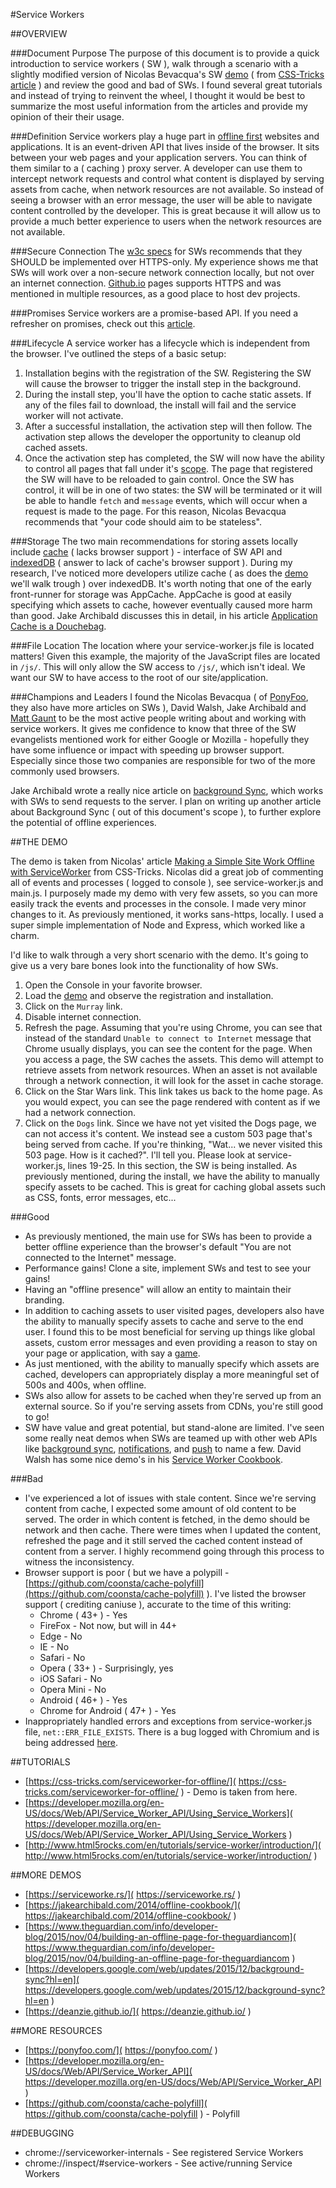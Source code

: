 #Service Workers

##OVERVIEW

###Document Purpose
The purpose of this document is to provide a quick introduction to service workers ( SW ), walk through a scenario with a slightly modified version of Nicolas Bevacqua's SW [demo](https://deanzie.github.io/) ( from [CSS-Tricks article](https://css-tricks.com/serviceworker-for-offline/) ) and review the good and bad of SWs. I found several great tutorials and instead of trying to reinvent the wheel, I thought it would be best to summarize the most useful information from the articles and provide my opinion of their their usage.

###Definition
Service workers play a huge part in [offline first]( http://offlinefirst.org/ ) websites and applications. It is an event-driven API that lives inside of the browser. It sits between your web pages and your application servers. You can think of them similar to a ( caching ) proxy server. A developer can use them to intercept network requests and control what content is displayed by serving assets from cache, when network resources are not available. So instead of seeing a browser with an error message, the user will be able to navigate content controlled by the developer. This is great because it will allow us to provide a much better experience to users when the network resources are not available.

###Secure Connection
The [w3c specs]( http://www.w3.org/TR/service-workers/#security-considerations ) for SWs recommends that they SHOULD be implemented over HTTPS-only. My experience shows me that SWs will work over a non-secure network connection locally, but not over an internet connection. [Github.io]( https://pages.github.com/ ) pages supports HTTPS and was mentioned in multiple resources, as a good place to host dev projects.

###Promises
Service workers are a promise-based API. If you need a refresher on promises, check out this [article](https://ponyfoo.com/articles/es6-promises-in-depth).

###Lifecycle
A service worker has a lifecycle which is independent from the browser. I've outlined the steps of a basic setup:

1.  Installation begins with the registration of the SW. Registering the SW will cause the browser to trigger the install step in the background.
2.  During the install step, you'll have the option to cache static assets. If any of the files fail to download, the install will fail and the service worker will not activate.
3.  After a successful installation, the activation step will then follow. The activation step allows the developer the opportunity to cleanup old cached assets.
4.  Once the activation step has completed, the SW will now have the ability to control all pages that fall under it's [scope](https://developer.mozilla.org/en-US/docs/Web/API/ServiceWorkerGlobalScope). The page that registered the SW will have to be reloaded to gain control. Once the SW has control, it will be in one of two states: the SW will be terminated or it will be able to handle `fetch` and `message` events, which will occur when a request is made to the page. For this reason, Nicolas Bevacqua recommends that "your code should aim to be stateless".

###Storage
The two main recommendations for storing assets locally include [cache]( https://developer.mozilla.org/en-US/docs/Web/API/Cache ) ( lacks browser support ) - interface of SW API and [indexedDB]( https://developer.mozilla.org/en-US/docs/Web/API/IndexedDB_API ) ( answer to lack of cache's browser support ). During my research, I've noticed more developers utilize cache ( as does the [demo]( https://deanzie.github.io/ ) we'll walk trough ) over indexedDB. It's worth noting that one of the early front-runner for storage was AppCache. AppCache is good at easily specifying which assets to cache, however eventually caused more harm than good. Jake Archibald discusses this in detail, in his article [Application Cache is a Douchebag]( http://alistapart.com/article/application-cache-is-a-douchebag ).

###File Location
The location where your service-worker.js file is located matters! Given this example, the majority of the JavaScript files are located in `/js/`. This will only allow the SW access to `/js/`, which isn't ideal. We want our SW to have access to the root of our site/application.

###Champions and Leaders
I found the Nicolas Bevacqua ( of [PonyFoo]( https://ponyfoo.com/ ), they also have more articles on SWs ), David Walsh, Jake Archibald and [Matt Gaunt]( http://www.html5rocks.com/en/tutorials/service-worker/introduction/ ) to be the most active people writing about and working with service workers. It gives me confidence to know that three of the SW evangelists mentioned work for either Google or Mozilla - hopefully they have some influence or impact with speeding up browser support. Especially since those two companies are responsible for two of the more commonly used browsers.

Jake Archibald wrote a really nice article on [background Sync](https://developers.google.com/web/updates/2015/12/background-sync), which works with SWs to send requests to the server. I plan on writing up another article about Background Sync ( out of this document's scope ), to further explore the potential of offline experiences.


##THE DEMO

The demo is taken from Nicolas' article [Making a Simple Site Work Offline with ServiceWorker](https://css-tricks.com/serviceworker-for-offline/) from CSS-Tricks. Nicolas did a great job of commenting all of events and processes ( logged to console ), see service-worker.js and main.js. I purposely made my demo with very few assets, so you can more easily track the events and processes in the console. I made very minor changes to it. As previously mentioned, it works sans-https, locally. I used a super simple implementation of Node and Express, which worked like a charm.

I'd like to walk through a very short scenario with the demo. It's going to give us a very bare bones look into the functionality of how SWs.

1.  Open the Console in your favorite browser.
2.  Load the [demo]( https://deanzie.github.io/ ) and observe the registration and installation.
3.  Click on the `Murray` link.
4.  Disable internet connection.
5.  Refresh the page. Assuming that you're using Chrome, you can see that instead of the standard `Unable to connect to Internet` message that Chrome usually displays, you can see the content for the page. When you access a page, the SW caches the assets. This demo will attempt to retrieve assets from network resources. When an asset is not available through a network connection, it will look for the asset in cache storage.
6.  Click on the Star Wars link. This link takes us back to the home page. As you would expect, you can see the page rendered with content as if we had a network connection.
7.  Click on the `Dogs` link. Since we have not yet visited the Dogs page, we can not access it's content. We instead see a custom 503 page that's being served from cache. If you're thinking, "Wat... we never visited this 503 page. How is it cached?". I'll tell you. Please look at service-worker.js, lines 19-25. In this section, the SW is being installed. As previously mentioned, during the install, we have the ability to manually specify assets to be cached. This is great for caching global assets such as CSS, fonts, error messages, etc...

###Good
*   As previously mentioned, the main use for SWs has been to provide a better offline experience than the browser's default "You are not connected to the Internet" message.
*   Performance gains! Clone a site, implement SWs and test to see your gains!
*   Having an "offline presence" will allow an entity to maintain their branding.
*   In addition to caching assets to user visited pages, developers also have the ability to manually specify assets to cache and serve to the end user. I found this to be most beneficial for serving up things like global assets, custom error messages and even providing a reason to stay on your page or application, with say a [game]( https://www.theguardian.com/info/developer-blog ).
*   As just mentioned, with the ability to manually specify which assets are cached, developers can appropriately display a more meaningful set of 500s and 400s, when offline.
*   SWs also allow for assets to be cached when they're served up from an external source. So if you're serving assets from CDNs, you're still good to go!
*   SW have value and great potential, but stand-alone are limited. I've seen some really neat demos when SWs are teamed up with other web APIs like [background sync]( https://developers.google.com/web/updates/2015/12/background-sync?hl=en ), [notifications]( https://notifications.spec.whatwg.org/ ), and [push]( https://developer.mozilla.org/en-US/docs/Web/API/PushManager ) to name a few. David Walsh has some nice demo's in his [Service Worker Cookbook]( https://serviceworke.rs/index.html ).


###Bad
*   I've experienced a lot of issues with stale content. Since we're serving content from cache, I expected some amount of old content to be served. The order in which content is fetched, in the demo should be network and then cache. There were times when I updated the content, refreshed the page and it still served the cached content instead of content from a server. I highly recommend going through this process to witness the inconsistency.
*   Browser support is poor ( but we have a polypill - [https://github.com/coonsta/cache-polyfill](https://github.com/coonsta/cache-polyfill) ). I've listed the browser support ( crediting caniuse ), accurate to the time of this writing:
    *   Chrome ( 43+ ) - Yes
    *   FireFox - Not now, but will in 44+
    *   Edge - No
    *   IE - No
    *   Safari - No
    *   Opera ( 33+ ) - Surprisingly, yes
    *   iOS Safari - No
    *   Opera Mini - No
    *   Android ( 46+ ) - Yes
    *   Chrome for Android ( 47+ ) - Yes
*   Inappropriately handled errors and exceptions from service-worker.js file, `net::ERR_FILE_EXISTS`. There is a bug logged with Chromium and is being addressed [here]( https://code.google.com/p/chromium/issues/detail?id=541797 ).


##TUTORIALS

*   [https://css-tricks.com/serviceworker-for-offline/]( https://css-tricks.com/serviceworker-for-offline/ ) - Demo is taken from here.
*   [https://developer.mozilla.org/en-US/docs/Web/API/Service_Worker_API/Using_Service_Workers]( https://developer.mozilla.org/en-US/docs/Web/API/Service_Worker_API/Using_Service_Workers )
*   [http://www.html5rocks.com/en/tutorials/service-worker/introduction/]( http://www.html5rocks.com/en/tutorials/service-worker/introduction/ )


##MORE DEMOS

*   [https://serviceworke.rs/]( https://serviceworke.rs/ )
*   [https://jakearchibald.com/2014/offline-cookbook/]( https://jakearchibald.com/2014/offline-cookbook/ )
* [https://www.theguardian.com/info/developer-blog/2015/nov/04/building-an-offline-page-for-theguardiancom]( https://www.theguardian.com/info/developer-blog/2015/nov/04/building-an-offline-page-for-theguardiancom )
*   [https://developers.google.com/web/updates/2015/12/background-sync?hl=en]( https://developers.google.com/web/updates/2015/12/background-sync?hl=en )
*   [https://deanzie.github.io/]( https://deanzie.github.io/ )


##MORE RESOURCES
*   [https://ponyfoo.com/]( https://ponyfoo.com/ )
*   [https://developer.mozilla.org/en-US/docs/Web/API/Service_Worker_API]( https://developer.mozilla.org/en-US/docs/Web/API/Service_Worker_API )
*   [https://github.com/coonsta/cache-polyfill]( https://github.com/coonsta/cache-polyfill ) - Polyfill


##DEBUGGING

*   chrome://serviceworker-internals - See registered Service Workers
*   chrome://inspect/#service-workers - See active/running Service Workers
